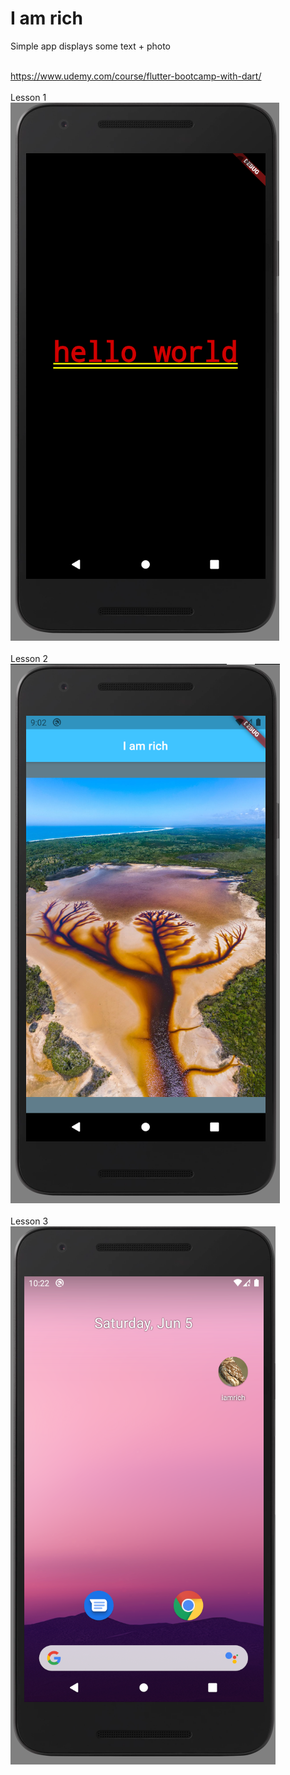 <h1>I am rich</h1>
Simple app displays some text + photo


<br />https://www.udemy.com/course/flutter-bootcamp-with-dart/
<br />
<br />Lesson 1
<br />
<img src="readme/mr1.png">
<br />
<br />Lesson 2
<br />
<img src="readme/mr2.png">
<br />
<br />Lesson 3
<br />
<img src="readme/mr3.png">
<br />